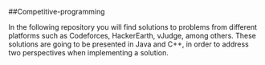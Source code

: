 ##Competitive-programming

In the following repository you will find solutions to problems from different platforms such as Codeforces, HackerEarth, vJudge, among others. These solutions are going to be presented in Java and C++, in order to address two perspectives when implementing a solution.
